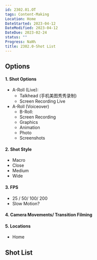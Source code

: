 ```yaml
---
id: 2302.01.OT
tags: Content-Making
Location: Home
DateStarted: 2023-04-12
DateModified: 2023-04-12
DateDue: 2023-02-24
status: ""
Progress: NaN%
title: 2302.0-Shot List
---
```


## Options

#### 1. Shot Options

- A-Roll (Live):
  - Talkhead (手机美图秀秀录制)
  - Screen Recording Live
- A-Roll (Voiceover)
  - B-Roll:
  - Screen Recording
  - Graphics
  - Animation
  - Photo
  - Screenshots

#### 2. Shot Style

- Macro
- Close
- Medium
- Wide

#### 3. FPS

- 25 / 50/ 100/ 200
- Slow Motion?

#### 4. Camera Movements/ Transition Filming

#### 5. Locations

- Home

## Shot List
